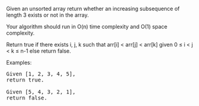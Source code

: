 Given an unsorted array return whether an increasing subsequence of length 3 exists or not in the array.
  
Your algorithm should run in O(n) time complexity and O(1) space complexity.

  
Return true if there exists i, j, k 
such that arr[i] < arr[j] < arr[k] given 0 ≤ i < j < k ≤ n-1 else return false.
  
Examples:
<pre>
Given [1, 2, 3, 4, 5],
return true.

Given [5, 4, 3, 2, 1],
return false.
</pre>
